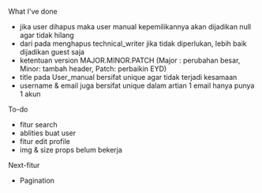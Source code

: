 What I've done

-   jika user dihapus maka user manual kepemilikannya akan dijadikan null agar tidak hilang
-   dari pada menghapus technical_writer jika tidak diperlukan, lebih baik dijadikan guest saja
-   ketentuan version MAJOR.MINOR.PATCH (Major : perubahan besar, Minor: tambah header, Patch: perbaikin EYD)
-   title pada User_manual bersifat unique agar tidak terjadi kesamaan
-   username & email juga bersifat unique dalam artian 1 email hanya punya 1 akun

To-do

-   fitur search
-   ablities buat user
-   fitur edit profile
-   img & size props belum bekerja

Next-fitur

-   Pagination
